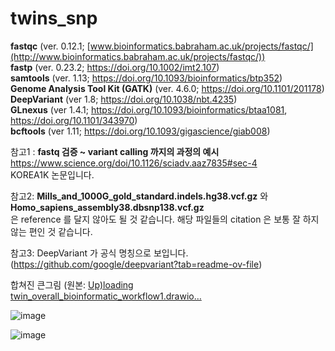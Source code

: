 # twins_snp

**fastqc** (ver. 0.12.1; [www.bioinformatics.babraham.ac.uk/projects/fastqc/](http://www.bioinformatics.babraham.ac.uk/projects/fastqc/))   
**fastp** (ver. 0.23.2; https://doi.org/10.1002/imt2.107)   
**samtools** (ver. 1.13; https://doi.org/10.1093/bioinformatics/btp352)   
**Genome Analysis Tool Kit (GATK)** (ver. 4.6.0; https://doi.org/10.1101/201178)   
**DeepVariant** (ver 1.8; https://doi.org/10.1038/nbt.4235)   
**GLnexus** (ver 1.4.1; https://doi.org/10.1093/bioinformatics/btaa1081, https://doi.org/10.1101/343970)   
**bcftools** (ver 1.11; https://doi.org/10.1093/gigascience/giab008)   
   
   
   
참고1 : **fastq 검증 ~ variant calling 까지의 과정의 예시**   
https://www.science.org/doi/10.1126/sciadv.aaz7835#sec-4   
KOREA1K 논문입니다.   
   
참고2: **Mills_and_1000G_gold_standard.indels.hg38.vcf.gz** 와 **Homo_sapiens_assembly38.dbsnp138.vcf.gz**   
은 reference 를 달지 않아도 될 것 같습니다. 해당 파일들의 citation 은 보통 잘 하지 않는 편인 것 같습니다.   
   
참고3: DeepVariant 가 공식 명칭으로 보입니다.   (https://github.com/google/deepvariant?tab=readme-ov-file)

합쳐진 큰그림     (원본: [Up)loading twin_overall_bioinformatic_workflow1.drawio…]()

![image](https://github.com/user-attachments/assets/2ac61035-e421-408d-bdc9-1769ca72c6c8)

![image](https://github.com/user-attachments/assets/3b9351a4-7e86-4836-9a93-f1b8d1d4c471)

